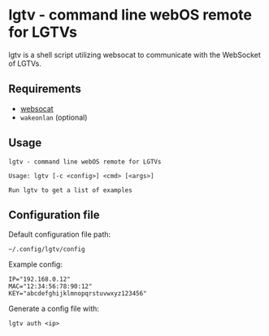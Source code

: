 # lgtv - command line webOS remote for LGTVs

lgtv is a shell script utilizing websocat to communicate with the WebSocket of LGTVs.

## Requirements

* [websocat](https://github.com/vi/websocat)
* `wakeonlan` (optional)

## Usage

```
lgtv - command line webOS remote for LGTVs

Usage: lgtv [-c <config>] <cmd> [<args>]

Run lgtv to get a list of examples
```

## Configuration file

Default configuration file path:
```
~/.config/lgtv/config
```

Example config:
```
IP="192.168.0.12"
MAC="12:34:56:78:90:12"
KEY="abcdefghijklmnopqrstuvwxyz123456"
```

Generate a config file with:
```
lgtv auth <ip>
```

